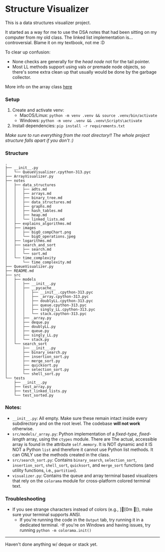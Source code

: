 # Structure Visualizer
This is a data structures visualizer project.

It started as a way for me to use the DSA notes that had been sitting on my computer from my old class. The linked list implementation is... controversial. Blame it on my textbook, not me :D

To clear up confusion:
- None checks are generally for the *head node* not for the tail pointer. 
- Most LL methods support using vals *or* premade node objects, so there's some extra clean up that usually would be done by the garbage collector.

More info on the array class [here](#notes)

### Setup
1. Create and activate venv: 
    - MacOS/Linux: `python -m venv .venv && source .venv/bin/activate`
    - Windows: `python -m venv .venv && .venv\Scripts\activate`
2. Install dependencies: `pip install -r requirements.txt`

*Make sure to run everything from the root directory!! The whole project structure falls apart if you don't :)*

### Structure
``` 
.
├── __init__.py
│   └── QueueVisualizer.cpython-313.pyc
├── ArrayVisualizer.py
├── notes
│   ├── data_structures
│   │   ├── adts.md
│   │   ├── arrays.md
│   │   ├── binary_tree.md
│   │   ├── data_structures.md
│   │   ├── graphs.md
│   │   ├── hash_tables.md
│   │   ├── heap.md
│   │   └── linked_lists.md
│   ├── explains_algorithms.md
│   ├── images
│   │   ├── bigO_compChart.png
│   │   └── bigO_operations.jpeg
│   ├── logarithms.md
│   ├── search_and_sort
│   │   ├── search.md
│   │   └── sort.md
│   └── time_complexity
│       └── time_complexity.md
├── QueueVisualizer.py
├── README.md
├── src
│   ├── models
│   │   ├── __init__.py
│   │   ├── __pycache__
│   │   │   ├── __init__.cpython-313.pyc
│   │   │   ├── _array.cpython-313.pyc
│   │   │   ├── doublyLL.cpython-313.pyc
│   │   │   ├── queue.cpython-313.pyc
│   │   │   ├── singly_LL.cpython-313.pyc
│   │   │   └── stack.cpython-313.pyc
│   │   ├── _array.py
│   │   ├── deque.py
│   │   ├── doublyLL.py
│   │   ├── queue.py
│   │   ├── singly_LL.py
│   │   └── stack.py
│   └── search_sort
│       ├── __init__.py
│       ├── binary_search.py
│       ├── insertion_sort.py
│       ├── merge_sort.py
│       ├── quicksort.py
│       ├── selection_sort.py
│       └── shell_sort.py
└── tests
    ├── __init__.py
    ├── test_array.py
    ├── test_linked_lists.py
    └── test_sorted.py
```
### Notes:
- `__init__.py`: All empty. Make sure these remain intact inside every subdirectory and on the root level. The codebase **will not work** otherwise.
- `src/models/_array.py`: Python implementation of a *fixed-type*, *fixed-length* array, using the `ctypes` module. There are The actual, accessible array is found in the attribute `self.memory`. It is NOT dynamic and it IS NOT a Python `list` and therefore it cannot use Python list methods. It can ONLY use the methods created in the class.
- `src/search_sort.py`: Contains `binary_search`, `selection_sort`, `insertion_sort`, `shell_sort`, `quicksort`, and `merge_sort` functions (and utility functions, i.e., `partition`).
- `visualizer.py`: Contains the queue and array terminal based visualizers that rely on the `colorama` module for cross-platform colored terminal text.

### Troubleshooting
- If you see strange characters instead of colors (e.g., ][0m [), make sure your terminal supports ANSI.
    - If you're running the code in the `Output` tab, try running it in a dedicated terminal.
    -If you're on Windows and having issues, try running `python -m colorama.init()`

---
Haven't done anything w/ deque or stack yet.